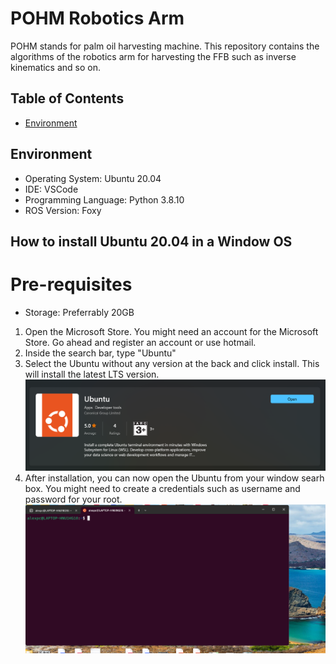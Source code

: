 # POHM Robotics Arm
POHM stands for palm oil harvesting machine. This repository contains the algorithms of the robotics arm for harvesting the FFB such as inverse kinematics and so on.

## Table of Contents
- [Environment](#environment)

## Environment
- Operating System: Ubuntu 20.04
- IDE: VSCode
- Programming Language: Python 3.8.10
- ROS Version: Foxy

## How to install Ubuntu 20.04 in a Window OS

# Pre-requisites
- Storage: Preferrably 20GB

1. Open the Microsoft Store. You might need an account for the Microsoft Store. Go ahead and register an account or use hotmail.
2. Inside the search bar, type "Ubuntu"
3. Select the Ubuntu without any version at the back and click install. This will install the latest LTS version.
![Microsoft Store Install Ubuntu](https://github.com/lex-debug/pohm_robotics_arm/blob/main/Screenshot2023-08-29154157.png)
4. After installation, you can now open the Ubuntu from your window searh box. You might need to create a credentials such as username and password for your root.
![Ubuntu on Window](https://github.com/lex-debug/pohm_robotics_arm/blob/main/Screenshot2023-08-29155022.png)
